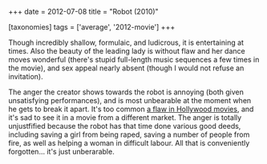 +++
date = 2012-07-08
title = "Robot (2010)"

[taxonomies]
tags = ['average', '2012-movie']
+++

Though incredibly shallow, formulaic, and ludicrous, it is entertaining
at times. Also the beauty of the leading lady is without flaw and her
dance moves wonderful (there\'s stupid full-length music sequences a few
times in the movie), and sex appeal nearly absent (though I would not
refuse an invitation).

The anger the creator shows towards the robot is annoying (both given
unsatisfying performances), and is most unbearable at the moment when he
gets to break it apart. It\'s too common [a flaw in Hollywood movies],
and it\'s sad to see it in a movie from a different market. The anger is
totally unjustfified because the robot has that time done various good
deeds, including saving a girl from being raped, saving a number of
people from fire, as well as helping a woman in difficult labour. All
that is conveniently forgotten\... it\'s just unberarable.

  [a flaw in Hollywood movies]: http://movies.tshepang.net/unforgiving-characters-are-annoying
